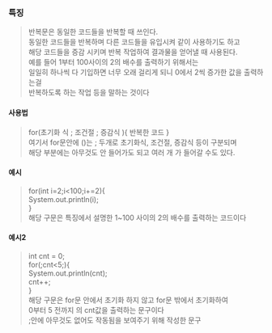 ### 특징
> 반복문은 동일한 코드들을 반복할 때 쓰인다.  
> 동일한 코드들을 반복하며 다른 코드들을 유입시켜 같이 사용하기도 하고  
> 해당 코드들을 증감 시키며 반복 작업하여 결과물을 얻어낼 때 사용된다.  
> 예를 들어 1부터 100사이의 2의 배수를 출력하기 위해서는  
> 일일히 하나씩 다 기입하면 너무 오래 걸리게 되니 0에서 2씩 증가한 값을 출력하는걸  
> 반복하도록 하는 작업 등을 말하는 것이다

#### 사용법
> for(초기화 식 ; 조건절 ; 증감식 ){ 반복한 코드 }  
> 여기서 for문안에 ()는 ; 두개로 초기화식, 조건절, 증감식 등이 구분되며  
> 해당 부분에는 아무것도 안 들어가도 되고 여러 개 가 들어갈 수도 있다.

#### 예시
> for(int i=2;i<100;i+=2){  
> System.out.println(i);  
> }  
> 해당 구문은 특징에서 설명한 1~100 사이의 2의 배수를 출력하는 코드이다  

#### 예시2
> int cnt = 0;  
> for(;cnt<5;){  
> System.out.println(cnt);  
> cnt++;  
> }  
> 해당 구문은 for문 안에서 초기화 하지 않고 for문 밖에서 초기화하여  
> 0부터 5 전까지 의 cnt값을 출력하는 문구이다  
> ;안에 아무것도 없어도 작동됨을 보여주기 위해 작성한 문구